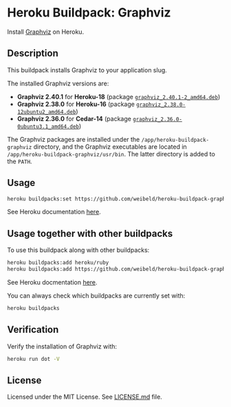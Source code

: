Heroku Buildpack: Graphviz
===========================

Install [Graphviz](http://www.graphviz.org/) on Heroku.


Description
-----------

This buildpack installs Graphviz to your application slug.

The installed Graphviz versions are:

- **Graphviz 2.40.1** for **Heroku-18** (package [`graphviz_2.40.1-2_amd64.deb`](https://packages.ubuntu.com/bionic/graphviz))
- **Graphviz 2.38.0** for **Heroku-16** (package [`graphviz_2.38.0-12ubuntu2_amd64.deb`](https://packages.ubuntu.com/xenial/graphviz))
- **Graphviz 2.36.0** for **Cedar-14** (package [`graphviz_2.36.0-0ubuntu3.1_amd64.deb`](https://packages.ubuntu.com/trusty/graphviz))

The Graphviz packages are installed under the `/app/heroku-buildpack-graphviz` directory, and the Graphviz executables are located in `/app/heroku-buildpack-graphviz/usr/bin`. The latter directory is added to the `PATH`.


Usage
-----

~~~bash
heroku buildpacks:set https://github.com/weibeld/heroku-buildpack-graphviz.git
~~~

See Heroku documentation [here](https://devcenter.heroku.com/articles/buildpacks#using-a-custom-buildpack).


Usage together with other buildpacks
------------------------------------

To use this buildpack along with other buildpacks:

~~~bash
heroku buildpacks:add heroku/ruby
heroku buildpacks:add https://github.com/weibeld/heroku-buildpack-graphviz.git
~~~

See Heroku docmentation [here](https://devcenter.heroku.com/articles/using-multiple-buildpacks-for-an-app).

You can always check which buildpacks are currently set with:

~~~bash
heroku buildpacks
~~~


Verification
------------

Verify the installation of Graphviz with:

~~~bash
heroku run dot -V
~~~


License
-------

Licensed under the MIT License. See [LICENSE.md](LICENSE.md) file.
